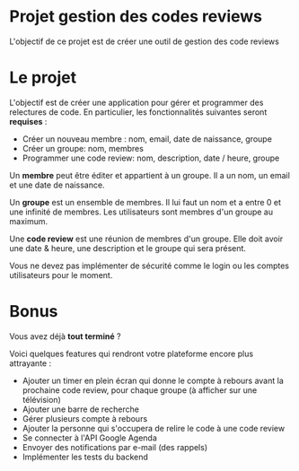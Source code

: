 Projet gestion des codes reviews
===================
L'objectif de ce projet est de créer une outil de gestion des code reviews

# Le projet      
L'objectif est de créer une application pour gérer et programmer des relectures de code. 
En particulier, les fonctionnalités suivantes seront **requises** :
  * Créer un nouveau membre : nom, email, date de naissance, groupe
  * Créer un groupe: nom, membres
  * Programmer une code review: nom, description, date / heure, groupe

Un **membre** peut être éditer et appartient à un groupe. Il a un nom, un email et une date de naissance.

Un **groupe** est un ensemble de membres. Il lui faut un nom et a entre 0 et une infinité de membres. Les utilisateurs sont membres d'un groupe au maximum.  

Une **code review** est une réunion de membres d'un groupe. Elle doit avoir une date & heure, une description et le groupe qui sera présent.  

Vous ne devez pas implémenter de sécurité comme le login ou les comptes utilisateurs pour le moment. 

# Bonus
Vous avez déjà **tout terminé** ?

Voici quelques features qui rendront votre plateforme encore plus attrayante :
 * Ajouter un timer en plein écran qui donne le compte à rebours avant la prochaine code review, pour chaque groupe (à afficher sur une télévision) 
 * Ajouter une barre de recherche
 * Gérer plusieurs compte à rebours
 * Ajouter la personne qui s'occupera de relire le code à une code review
 * Se connecter à l'API Google Agenda
 * Envoyer des notifications par e-mail (des rappels)
 * Implémenter les tests du backend

